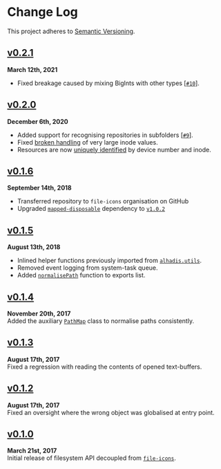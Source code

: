 Change Log
==========

This project adheres to [Semantic Versioning](http://semver.org).

[Staged]: https://github.com/file-icons/atom-fs/compare/v0.2.1...HEAD


[v0.2.1](https://github.com/file-icons/atom-fs/releases/tag/v0.2.1)
------------------------------------------------------------------------
**March 12th, 2021**  
* Fixed breakage caused by mixing BigInts with other types [[`#10`][]].

[`#10`]: https://github.com/file-icons/atom-fs/issues/10


[v0.2.0](https://github.com/file-icons/atom-fs/releases/tag/v0.2.0)
------------------------------------------------------------------------
**December 6th, 2020**  
* Added support for recognising repositories in subfolders [[`#9`][]].
* Fixed [broken handling][2] of very large inode values.
* Resources are now [uniquely identified][2] by device number and inode.

[`#9`]: https://github.com/file-icons/atom-fs/issues/9
[2]: ../../commit/3e1a85c3a532e1170ebbcdb41ce0a025f4eb98de


[v0.1.6](https://github.com/file-icons/atom-fs/releases/tag/v0.1.6)
------------------------------------------------------------------------
**September 14th, 2018**  
* Transferred repository to `file-icons` organisation on GitHub
* Upgraded [`mapped-disposable`][] dependency to [`v1.0.2`][1]

[`mapped-disposable`]: https://github.com/file-icons/mapped-disposable
[1]: https://github.com/file-icons/mapped-disposable/releases/tag/v1.0.2


[v0.1.5](https://github.com/file-icons/atom-fs/releases/tag/v0.1.5)
------------------------------------------------------------------------
**August 13th, 2018**  
* Inlined helper functions previously imported from [`alhadis.utils`][].
* Removed event logging from system-task queue.
* Added [`normalisePath`][] function to exports list.

[`alhadis.utils`]: https://github.com/Alhadis/Utils
[`normalisePath`]: ../../blob/1b3ba49/lib/utils.js#L43-L61


[v0.1.4](https://github.com/file-icons/atom-fs/releases/tag/v0.1.4)
------------------------------------------------------------------------
**November 20th, 2017**  
Added the auxiliary [`PathMap`][] class to normalise paths consistently.

[`PathMap`]: ./lib/path-map.js


[v0.1.3](https://github.com/file-icons/atom-fs/releases/tag/v0.1.3)
------------------------------------------------------------------------
**August 17th, 2017**  
Fixed a regression with reading the contents of opened text-buffers.


[v0.1.2](https://github.com/file-icons/atom-fs/releases/tag/v0.1.2)
------------------------------------------------------------------------
**August 17th, 2017**  
Fixed an oversight where the wrong object was globalised at entry point.


[v0.1.0](https://github.com/file-icons/atom-fs/releases/tag/v0.1.0)
------------------------------------------------------------------------
**March 21st, 2017**  
Initial release of filesystem API decoupled from [`file-icons`][].

[`file-icons`]: https://github.com/file-icons/atom
